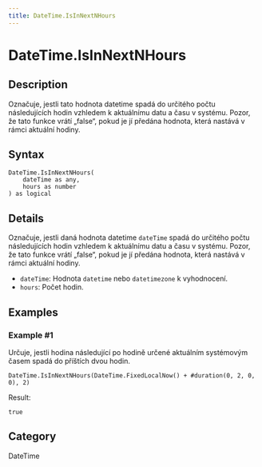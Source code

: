 ```yaml
---
title: DateTime.IsInNextNHours
---
```


# DateTime.IsInNextNHours


## Description

Označuje, jestli tato hodnota datetime spadá do určitého počtu následujících hodin vzhledem k aktuálnímu datu a času v systému. Pozor, že tato funkce vrátí „false“, pokud je jí předána hodnota, která nastává v rámci aktuální hodiny.


## Syntax

```powerquery
DateTime.IsInNextNHours(
    dateTime as any,
    hours as number
) as logical
```


## Details

Označuje, jestli daná hodnota datetime <code>dateTime</code> spadá do určitého počtu následujících hodin vzhledem k aktuálnímu datu a času v systému. Pozor, že tato funkce vrátí „false“, pokud je jí předána hodnota, která nastává v rámci aktuální hodiny.      <ul>      <li><code>dateTime</code>: Hodnota <code>datetime</code> nebo <code>datetimezone</code> k vyhodnocení.</li>      <li><code>hours</code>: Počet hodin.</li>      </ul>


## Examples

### Example #1 
Určuje, jestli hodina následující po hodině určené aktuálním systémovým časem spadá do příštích dvou hodin.
```powerquery
DateTime.IsInNextNHours(DateTime.FixedLocalNow() + #duration(0, 2, 0, 0), 2)
```

Result: 
```powerquery
true
```




## Category
DateTime
